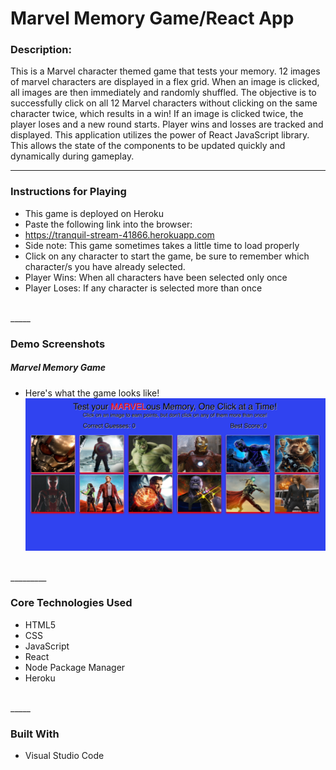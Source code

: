 # Marvel Memory Game/React App

### **Description:**
This is a Marvel character themed game that tests your memory. 12 images of marvel characters are displayed in a flex grid. When an image is clicked, all images are then immediately and randomly shuffled. The objective is to successfully click on all 12 Marvel characters without clicking on the same character twice, which results in a win! If an image is clicked twice, the player loses and a new round starts. Player wins and losses are tracked and displayed. This application utilizes the power of React JavaScript library. This allows the state of the components to be updated quickly and dynamically during gameplay. 
<br>
_____

### **Instructions for Playing**
* This game is deployed on Heroku
* Paste the following link into the browser: 
* https://tranquil-stream-41866.herokuapp.com
* Side note: This game sometimes takes a little time to load properly
* Click on any character to start the game, be sure to remember which character/s you have already selected.
* Player Wins: When all characters have been selected only once
* Player Loses: If any character is selected more than once
<br>
_____

### **Demo Screenshots**
##### Marvel Memory Game
* Here's what the game looks like!
![Image of the Game](./public/assets/marvelMemGame.png)
<br>
_________

### **Core Technologies Used**
* HTML5
* CSS
* JavaScript
* React
* Node Package Manager
* Heroku
<br>
_____

### **Built With**
* Visual Studio Code




